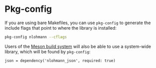 # Pkg-config

If you are using bare Makefiles, you can use `pkg-config` to generate the include flags that point to where the library is installed:

```sh
pkg-config nlohmann --cflags
```

Users of the [Meson build system](package_managers.md#meson) will also be able to use a system-wide library, which will be found by `pkg-config`:

```meson
json = dependency('nlohmann_json', required: true)
```
